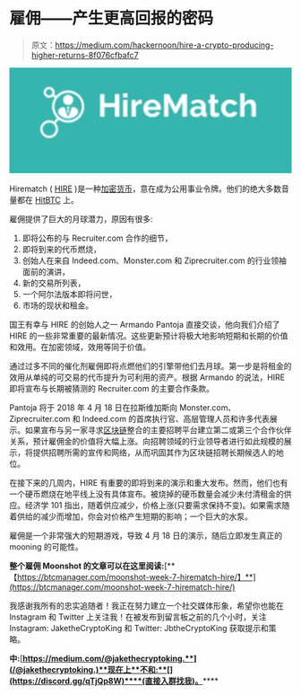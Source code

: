# 雇佣——产生更高回报的密码

> 原文：<https://medium.com/hackernoon/hire-a-crypto-producing-higher-returns-8f076cfbafc7>

![](img/90392548a063fbe21db51f10a3d4824a.png)

Hirematch ( [HIRE](https://hitbtc.com/exchange/HIRE-to-ETH) )是一种[加密货币](https://hackernoon.com/tagged/cryptocurrency)，意在成为公用事业令牌。他们的绝大多数音量都在 [HitBTC](https://hitbtc.com/HIRE-to-ETH) 上。

雇佣提供了巨大的月球潜力，原因有很多:

1.  即将公布的与 Recruiter.com 合作的细节，
2.  即将到来的代币燃烧，
3.  创始人在来自 Indeed.com、Monster.com 和 Ziprecruiter.com 的行业领袖面前的演讲，
4.  新的交易所列表，
5.  一个阿尔法版本即将问世，
6.  市场的现状和租金。

国王有幸与 HIRE 的创始人之一 Armando Pantoja 直接交谈，他向我们介绍了 HIRE 的一些非常重要的最新情况。这些更新预计将极大地影响短期和长期的价值和效用。在加密领域，效用等同于价值。

通过过多不同的催化剂雇佣即将点燃他们的引擎带他们去月球。第一步是将租金的效用从单纯的可交易的代币提升为可利用的资产。根据 Armando 的说法，HIRE 即将宣布与长期被猜测的 Recruiter.com 的主要合作条款。

Pantoja 将于 2018 年 4 月 18 日在拉斯维加斯向 Monster.com、Ziprecruiter.com 和 Indeed.com 的首席执行官、高层管理人员和许多代表展示。如果宣布与另一家寻求[区块链](https://hackernoon.com/tagged/blockchain)整合的主要招聘平台建立第二或第三个合作伙伴关系，预计雇佣金的价值将大幅上涨。向招聘领域的行业领导者进行如此规模的展示，将提供招聘所需的宣传和网络，从而巩固其作为区块链招聘长期候选人的地位。

在接下来的几周内，HIRE 有重要的即将到来的演示和重大发布。然而，他们也有一个硬币燃烧在地平线上没有具体宣布。被烧掉的硬币数量会减少未付清租金的供应。经济学 101 指出，随着供应减少，价格上涨(只要需求保持不变)。如果需求随着供给的减少而增加，你会对价格产生短期的影响；一个巨大的水泵。

雇佣是一个非常强大的短期游戏，导致 4 月 18 日的演示，随后立即发生真正的 mooning 的可能性。

**整个雇佣 Moonshot 的文章可以在这里阅读:**[**【https://btcmanager.com/moonshot-week-7-hirematch-hire/】**](https://btcmanager.com/moonshot-week-7-hirematch-hire/)

我感谢我所有的忠实追随者！我正在努力建立一个社交媒体形象，希望你也能在 Instagram 和 Twitter 上关注我！在被发布到留言板之前的几个小时，关注 Instagram: JaketheCryptoKing 和 Twitter: JbtheCryptoKing 获取提示和策略。

**中:**[**https://medium.com/@jakethecryptoking.**](/@jakethecryptoking.)**现在上**不和:**[](https://discord.gg/qTjQp8W)****(直接入群找我)。******